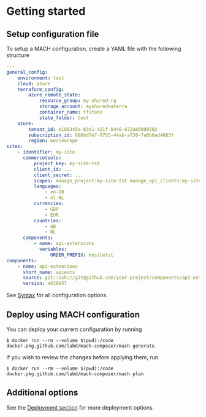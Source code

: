 # Getting started

## Setup configuration file

To setup a MACH configuration, create a YAML file with the following structure

``` yaml
---
general_config:
    environment: test
    cloud: azure
    terraform_config:
        azure_remote_state:
            resource_group: my-shared-rg
            storage_account: mysharedsaterra
            container_name: tfstate
            state_folder: test
    azure:
        tenant_id: e180345a-b3e1-421f-b448-672ab50d8502
        subscription_id: 086bd7e7-0755-44ab-a730-7a0b8ad4883f
        region: westeurope
sites:
    - identifier: my-site
      commercetools:
          project_key: my-site-tst
          client_id: ...
          client_secret: ...
          scopes: manage_project:my-site-tst manage_api_clients:my-site-tst view_api_clients:my-site-tst
          languages:
              - en-GB
              - nl-NL
          currencies:
              - GBP
              - EUR
          countries:
              - GB
              - NL
      components:
          - name: api-extensions
            variables:
                ORDER_PREFIX: mysitetst
components:
    - name: api-extensions
      short_name: apiexts
      source: git::ssh://git@github.com/your-project/components/api-extensions-component.git//terraform
      version: e638e57
```

See [Syntax](./syntax.md) for all configuration options.

## Deploy using MACH configuration

You can deploy your current configuration by running

    $ docker run --rm --volume $(pwd):/code docker.pkg.github.com/labd/mach-composer/mach generate

If you wish to review the changes before applying them, run

    $ docker run --rm --volume $(pwd):/code docker.pkg.github.com/labd/mach-composer/mach plan

## Additional options
See the [Deployment section](./#deployment/index.md) for more deployment options.
